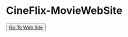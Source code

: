 # CineFlix-MovieWebSite
<button><a href="https://yusufstar.github.io/CineFlix-MovieWebsite/">Go To Web Site</a></button>
